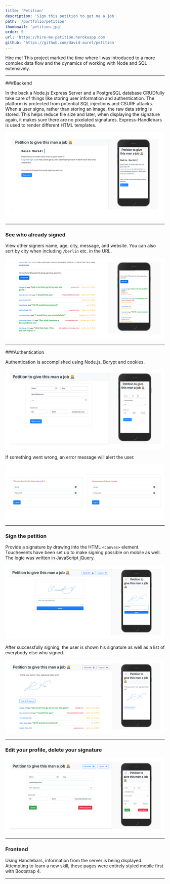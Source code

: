 ```yaml
---
title: 'Petition'
description: 'Sign this petition to get me a job'
path: '/portfolio/petition'
thumbnail: 'petition.jpg'
order: 5
url: 'https://hire-me-petition.herokuapp.com'
github: 'https://github.com/david-aurel/petition'
---
```


Hire me! This project marked the time where I was introduced to a more complex data flow and the dynamics of working with Node and SQL extensively.

---

###Backend

In the back a Node.js Express Server and a PostgreSQL database CRUDfully take care of things like storing user information and authentication. The platform is protected from potential SQL injections and CSURF attacks. When a user signs, rather than storing an image, the raw data string is stored. This helps reduce file size and later, when displaying the signature again, it makes sure there are no pixelated signatures. Express-Handlebars is used to render different HTML templates.

![img](./start.jpg)

---

### See who already signed

View other signers name, age, city, message, and website. You can also sort by city when including `/berlin` etc. in the URL.

![img](./start2.jpg)

---

###Authentication

Authentication is accomplished using Node.js, Bcrypt and cookies.

![img](./signup.jpg)

If something went wrong, an error message will alert the user.

![img](./error.jpg)

---

### Sign the petition

Provide a signature by drawing into the HTML `<canvas>` element. Touchevents have been set up to make signing possible on mobile as well. The logic was written in JavaScript jQuery.

![img](./sign.jpg)

After successfully signing, the user is shown his signature as well as a list of everybody else who signed.

![img](./sign2.jpg)

---

### Edit your profile, delete your signature

![img](./edit.jpg)

---

### Frontend

Using Handlebars, information from the server is being displayed. Attempting to learn a new skill, these pages were entirely styled mobile first with Bootstrap 4.

---
